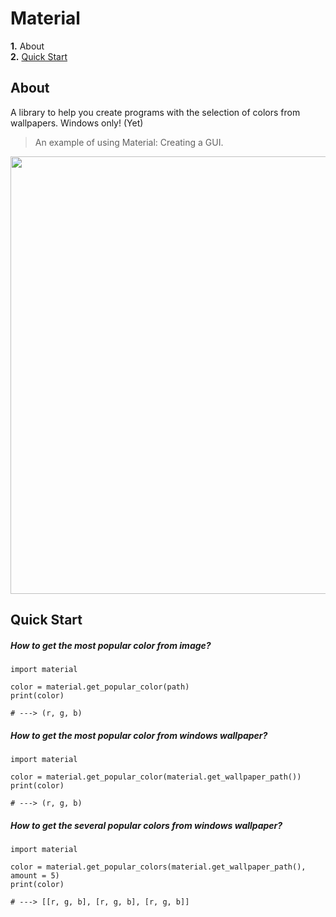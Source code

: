 # Material
**1.** About\
**2.** [Quick Start](#quick_start)

## About
A library to help you create programs with the selection of colors from wallpapers. Windows only! (Yet)
> An example of using Material: Creating a GUI.


<img src="https://i.postimg.cc/0yxzxt47/image.png" width="700">


## Quick Start <a name="quick_start"></a>
##### How to get the most popular color from image? 
```
import material

color = material.get_popular_color(path)
print(color)

# ---> (r, g, b)
```

##### How to get the most popular color from windows wallpaper? 
```
import material

color = material.get_popular_color(material.get_wallpaper_path())
print(color)

# ---> (r, g, b)
```

##### How to get the several popular colors from windows wallpaper? 
```
import material

color = material.get_popular_colors(material.get_wallpaper_path(), amount = 5)
print(color)

# ---> [[r, g, b], [r, g, b], [r, g, b]]
```
